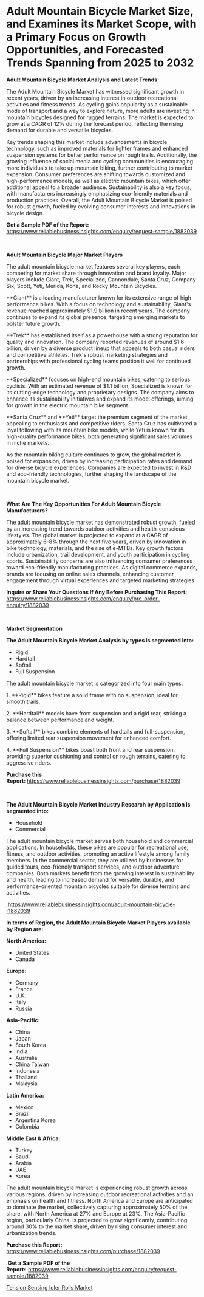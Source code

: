 <p><h1>Adult Mountain Bicycle Market Size, and Examines its Market Scope, with a Primary Focus on Growth Opportunities, and Forecasted Trends Spanning from 2025 to 2032</h1></p><p><strong>Adult Mountain Bicycle Market Analysis and Latest Trends</strong></p>
<p><p>The Adult Mountain Bicycle Market has witnessed significant growth in recent years, driven by an increasing interest in outdoor recreational activities and fitness trends. As cycling gains popularity as a sustainable mode of transport and a way to explore nature, more adults are investing in mountain bicycles designed for rugged terrains. The market is expected to grow at a CAGR of 12% during the forecast period, reflecting the rising demand for durable and versatile bicycles.</p><p>Key trends shaping this market include advancements in bicycle technology, such as improved materials for lighter frames and enhanced suspension systems for better performance on rough trails. Additionally, the growing influence of social media and cycling communities is encouraging more individuals to take up mountain biking, further contributing to market expansion. Consumer preferences are shifting towards customized and high-performance models, as well as electric mountain bikes, which offer additional appeal to a broader audience. Sustainability is also a key focus, with manufacturers increasingly emphasizing eco-friendly materials and production practices. Overall, the Adult Mountain Bicycle Market is poised for robust growth, fueled by evolving consumer interests and innovations in bicycle design.</p></p>
<p><strong>Get a Sample PDF of the Report:&nbsp;</strong> <a href="https://www.reliablebusinessinsights.com/enquiry/request-sample/1882039?utm_campaign=2099&utm_medium=2&utm_source=Github&utm_content=ia&utm_term=09022025&utm_id=adult-mountain-bicycle">https://www.reliablebusinessinsights.com/enquiry/request-sample/1882039</a></p>
<p>&nbsp;</p>
<p><strong>Adult Mountain Bicycle Major Market Players</strong></p>
<p><p>The adult mountain bicycle market features several key players, each competing for market share through innovation and brand loyalty. Major players include Giant, Trek, Specialized, Cannondale, Santa Cruz, Company Six, Scott, Yeti, Merida, Kona, and Rocky Mountain Bicycles.</p><p>**Giant** is a leading manufacturer known for its extensive range of high-performance bikes. With a focus on technology and sustainability, Giant's revenue reached approximately $1.9 billion in recent years. The company continues to expand its global presence, targeting emerging markets to bolster future growth.</p><p>**Trek** has established itself as a powerhouse with a strong reputation for quality and innovation. The company reported revenues of around $1.6 billion, driven by a diverse product lineup that appeals to both casual riders and competitive athletes. Trek's robust marketing strategies and partnerships with professional cycling teams position it well for continued growth.</p><p>**Specialized** focuses on high-end mountain bikes, catering to serious cyclists. With an estimated revenue of $1.1 billion, Specialized is known for its cutting-edge technology and proprietary designs. The company aims to enhance its sustainability initiatives and expand its model offerings, aiming for growth in the electric mountain bike segment.</p><p>**Santa Cruz** and **Yeti** target the premium segment of the market, appealing to enthusiasts and competitive riders. Santa Cruz has cultivated a loyal following with its mountain bike models, while Yeti is known for its high-quality performance bikes, both generating significant sales volumes in niche markets.</p><p>As the mountain biking culture continues to grow, the global market is poised for expansion, driven by increasing participation rates and demand for diverse bicycle experiences. Companies are expected to invest in R&D and eco-friendly technologies, further shaping the landscape of the mountain bicycle market.</p></p>
<p>&nbsp;</p>
<p><strong>What Are The Key Opportunities For Adult Mountain Bicycle Manufacturers?</strong></p>
<p><p>The adult mountain bicycle market has demonstrated robust growth, fueled by an increasing trend towards outdoor activities and health-conscious lifestyles. The global market is projected to expand at a CAGR of approximately 6-8% through the next five years, driven by innovation in bike technology, materials, and the rise of e-MTBs. Key growth factors include urbanization, trail development, and youth participation in cycling sports. Sustainability concerns are also influencing consumer preferences toward eco-friendly manufacturing practices. As digital commerce expands, brands are focusing on online sales channels, enhancing customer engagement through virtual experiences and targeted marketing strategies.</p></p>
<p><strong>Inquire or Share Your Questions If Any Before Purchasing This Report:</strong> <a href="https://www.reliablebusinessinsights.com/enquiry/pre-order-enquiry/1882039?utm_campaign=2099&utm_medium=2&utm_source=Github&utm_content=ia&utm_term=09022025&utm_id=adult-mountain-bicycle">https://www.reliablebusinessinsights.com/enquiry/pre-order-enquiry/1882039</a></p>
<p>&nbsp;</p>
<p><strong>Market Segmentation</strong></p>
<p><strong>The Adult Mountain Bicycle Market Analysis by types is segmented into:</strong></p>
<p><ul><li>Rigid</li><li>Hardtail</li><li>Softail</li><li>Full Suspension</li></ul></p>
<p><p>The adult mountain bicycle market is categorized into four main types: </p><p>1. **Rigid** bikes feature a solid frame with no suspension, ideal for smooth trails. </p><p>2. **Hardtail** models have front suspension and a rigid rear, striking a balance between performance and weight. </p><p>3. **Softail** bikes combine elements of hardtails and full-suspension, offering limited rear suspension movement for enhanced comfort. </p><p>4. **Full Suspension** bikes boast both front and rear suspension, providing superior cushioning and control on rough terrains, catering to aggressive riders.</p></p>
<p><strong>Purchase this Report:&nbsp;</strong><a href="https://www.reliablebusinessinsights.com/purchase/1882039?utm_campaign=2099&utm_medium=2&utm_source=Github&utm_content=ia&utm_term=09022025&utm_id=adult-mountain-bicycle">https://www.reliablebusinessinsights.com/purchase/1882039</a></p>
<p>&nbsp;</p>
<p><strong>The Adult Mountain Bicycle Market Industry Research by Application is segmented into:</strong></p>
<p><ul><li>Household</li><li>Commercial</li></ul></p>
<p><p>The adult mountain bicycle market serves both household and commercial applications. In households, these bikes are popular for recreational use, fitness, and outdoor activities, promoting an active lifestyle among family members. In the commercial sector, they are utilized by businesses for guided tours, eco-friendly transport services, and outdoor adventure companies. Both markets benefit from the growing interest in sustainability and health, leading to increased demand for versatile, durable, and performance-oriented mountain bicycles suitable for diverse terrains and activities.</p></p>
<p><a href="https://www.reliablebusinessinsights.com/adult-mountain-bicycle-r1882039?utm_campaign=2099&utm_medium=2&utm_source=Github&utm_content=ia&utm_term=09022025&utm_id=adult-mountain-bicycle">&nbsp;https://www.reliablebusinessinsights.com/adult-mountain-bicycle-r1882039</a></p>
<p><strong>In terms of Region, the Adult Mountain Bicycle Market Players available by Region are:</strong></p>
<p>
    <p> <strong> North America: </strong>
        <ul>
            <li>United States</li>
            <li>Canada</li>
        </ul>
        </p> 
    <p> <strong> Europe: </strong>
        <ul>
            <li>Germany</li>
            <li>France</li>
            <li>U.K.</li>
            <li>Italy</li>
            <li>Russia</li>
        </ul>
        </p> 
    <p> <strong> Asia-Pacific: </strong>
        <ul>
            <li>China</li>
            <li>Japan</li>
            <li>South Korea</li>
            <li>India</li>
            <li>Australia</li>
            <li>China Taiwan</li>
            <li>Indonesia</li>
            <li>Thailand</li>
            <li>Malaysia</li>
        </ul>
        </p> 
    <p> <strong> Latin America: </strong>
        <ul>
            <li>Mexico</li>
            <li>Brazil</li>
            <li>Argentina Korea</li>
            <li>Colombia</li>
        </ul>
        </p> 
    <p> <strong> Middle East & Africa: </strong>
        <ul>
            <li>Turkey</li>
            <li>Saudi</li>
            <li>Arabia</li>
            <li>UAE</li>
            <li>Korea</li>
        </ul>
    </p>
    </p>
<p><p>The adult mountain bicycle market is experiencing robust growth across various regions, driven by increasing outdoor recreational activities and an emphasis on health and fitness. North America and Europe are anticipated to dominate the market, collectively capturing approximately 50% of the share, with North America at 27% and Europe at 23%. The Asia-Pacific region, particularly China, is projected to grow significantly, contributing around 30% to the market share, driven by rising consumer interest and urbanization trends.</p></p>
<p><strong>Purchase this Report: </strong><a href="https://www.reliablebusinessinsights.com/purchase/1882039?utm_campaign=2099&utm_medium=2&utm_source=Github&utm_content=ia&utm_term=09022025&utm_id=adult-mountain-bicycle">https://www.reliablebusinessinsights.com/purchase/1882039</a></p>
<p>&nbsp;<strong>Get a Sample PDF of the Report:&nbsp;&nbsp;</strong><a href="https://www.reliablebusinessinsights.com/enquiry/request-sample/1882039?utm_campaign=2099&utm_medium=2&utm_source=Github&utm_content=ia&utm_term=09022025&utm_id=adult-mountain-bicycle">https://www.reliablebusinessinsights.com/enquiry/request-sample/1882039</a></p>
<p><strong></strong></p>
<p><p><a href="https://github.com/NargisHussain432/Market-Research-Report-List-1/blob/main/tension-sensing-idler-rolls-market.md?utm_campaign=2099&utm_medium=2&utm_source=Github&utm_content=ia&utm_term=09022025&utm_id=adult-mountain-bicycle">Tension Sensing Idler Rolls Market</a></p></p>